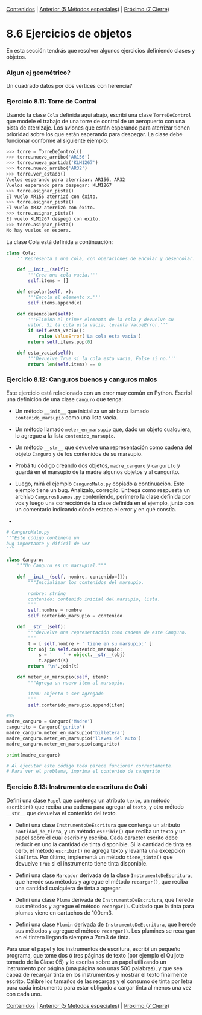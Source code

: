 [Contenidos](../Contenidos.md) \| [Anterior (5 Métodos especiales)](05_Métodos_Especiales.md) \| [Próximo (7 Cierre)](07_Cierre.md)

# 8.6 Ejercicios de objetos

En esta sección tendrás que resolver algunos ejercicios definiendo clases y objetos.

### Algun ej geométrico?
Un cuadrado datos por dos vertices con herencia?


### Ejercicio 8.11: Torre de Control
Usando la clase `Cola` definida aquí abajo, escribí una clase  `TorreDeControl` que modele el trabajo de una torre de control de un aeropuerto con una pista de aterrizaje. Los aviones que están esperando para aterrizar tienen prioridad sobre los que están esperando para despegar. La clase debe funcionar conforme al siguiente ejemplo:

```python
>>> torre = TorreDeControl()
>>> torre.nuevo_arribo('AR156')
>>> torre.nueva_partida('KLM1267')
>>> torre.nuevo_arribo('AR32')
>>> torre.ver_estado()
Vuelos esperando para aterrizar: AR156, AR32
Vuelos esperando para despegar: KLM1267
>>> torre.asignar_pista()
El vuelo AR156 aterrizó con éxito.
>>> torre.asignar_pista()
El vuelo AR32 aterrizó con éxito.
>>> torre.asignar_pista()
El vuelo KLM1267 despegó con éxito.
>>> torre.asignar_pista()
No hay vuelos en espera.
```

La clase Cola está definida a continuación:
```python
class Cola:
    '''Representa a una cola, con operaciones de encolar y desencolar. El primero en ser encolado es tambien el primero en ser desencolado.'''

    def __init__(self):
        '''Crea una cola vacia.'''
        self.items = []

    def encolar(self, x):
        '''Encola el elemento x.'''
        self.items.append(x)

    def desencolar(self):
        '''Elimina el primer elemento de la cola y devuelve su
        valor. Si la cola esta vacia, levanta ValueError.'''
        if self.esta_vacia():
            raise ValueError('La cola esta vacia')
        return self.items.pop(0)

    def esta_vacia(self):
        '''Devuelve True si la cola esta vacia, False si no.'''
        return len(self.items) == 0
```


### Ejercicio 8.12: Canguros buenos y canguros malos
Este ejercicio está relacionado con un error muy común en Python. Escribí una definición de una clase `Canguro` que tenga:

*  Un método `__init__` que inicializa un atributo llamado `contenido_marsupio` como una lista vacía.
* Un método llamado `meter_en_marsupio` que, dado un objeto cualquiera, lo agregue a la lista `contenido_marsupio`.
* Un método `__str__` que devuelve una representación como cadena del objeto `Canguro` y de los contenidos de su marsupio.

* Probá tu código creando dos objetos, `madre_canguro` y `cangurito` y guardá en el marsupio de la madre algunos objetos y al cangurito. 
* Luego, mirá el ejemplo `CanguroMalo.py` copiado a continuación. Este ejemplo tiene un bug. Analizalo, corregilo. Entregá como respuesta un archivo `CangurosBuenos.py` conteniendo, perimero la clase definida por vos y luego una corrección de la clase definida en el ejemplo, junto con un comentario indicando dónde estaba el error y en qué constía.
* 
```python
# CanguroMalo.py
"""Este código continene un 
bug importante y dificil de ver
"""

class Canguro:
    """Un Canguro es un marsupial."""
    
    def __init__(self, nombre, contenido=[]):
        """Inicializar los contenidos del marsupio.

        nombre: string
        contenido: contenido inicial del marsupio, lista.
        """
        self.nombre = nombre
        self.contenido_marsupio = contenido

    def __str__(self):
        """devuelve una representación como cadena de este Canguro.
        """
        t = [ self.nombre + ' tiene en su marsupio:' ]
        for obj in self.contenido_marsupio:
            s = '    ' + object.__str__(obj)
            t.append(s)
        return '\n'.join(t)

    def meter_en_marsupio(self, item):
        """Agrega un nuevo item al marsupio.

        item: objecto a ser agregado
        """
        self.contenido_marsupio.append(item)

#%%
madre_canguro = Canguro('Madre')
cangurito = Canguro('gurito')
madre_canguro.meter_en_marsupio('billetera')
madre_canguro.meter_en_marsupio('llaves del auto')
madre_canguro.meter_en_marsupio(cangurito)

print(madre_canguro)

# Al ejecutar este código todo parece funcionar correctamente.
# Para ver el problema, imprima el contenido de cangurito
```

### Ejercicio 8.13: Instrumento de escritura de Oski
Definí una clase `Papel` que contenga un atributo `texto`, un método
`escribir()` que reciba una cadena para agregar al `texto`, y otro método
`__str__` que devuelva el contenido del texto.

* Definí una clase `InstrumentoDeEscritura` que contenga un atributo `cantidad_de_tinta`, y un método `escribir()` que reciba un texto y un papel sobre el cual escribir y escriba. Cada caracter escrito debe reducir en uno la cantidad de tinta disponible. Si la cantidad de tinta es cero, el método `escribir()` no agrega texto y levanta una excepción `SinTinta`. Por último, implementá un método  `tiene_tinta()` que devuelve `True` si el instrumento  tiene tinta disponible.

* Definí una clase `Marcador` derivada de la clase `InstrumentoDeEscritura`, que herede sus métodos y agregue el método `recargar()`, que reciba una cantidad cualquiera de tinta a agregar.

* Definí una clase `Pluma` derivada de `InstrumentoDeEscritura`, que herede sus métodos y agregue el método `recargar()`. Cuidado que la tinta para plumas viene en cartuchos de 100cm3.

* Definí una clase `Plumin` derivada de `InstrumentoDeEscritura`, que herede sus métodos y agregue el método `recargar()`. Los plumines se recargan en el tintero llegando siempre a 7cm3 de tinta.

Para usar el papel y los instrumentos de escritura, escribí un pequeño programa, que tome dos ó tres páginas de texto (por ejemplo el Quijote tomado de la Clase 05) y lo escriba sobre un papel utilizando un instrumento por página (una página son unas 500 palabras), y que sea capaz de recargar tinta en los instrumentos y mostrar el texto finalmente escrito. Calibre los tamaños de las recargas y el consumo de tinta por letra para cada instrumento para estar obligado a cargar tinta al menos una vez con cada uno.


[Contenidos](../Contenidos.md) \| [Anterior (5 Métodos especiales)](05_Métodos_Especiales.md) \| [Próximo (7 Cierre)](07_Cierre.md)

